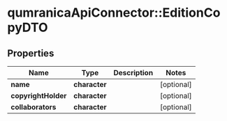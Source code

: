 # qumranicaApiConnector::EditionCopyDTO

## Properties
Name | Type | Description | Notes
------------ | ------------- | ------------- | -------------
**name** | **character** |  | [optional] 
**copyrightHolder** | **character** |  | [optional] 
**collaborators** | **character** |  | [optional] 



